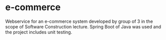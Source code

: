 # e-commerce

Webservice for an e-commerce system developed by group of 3 in the scope of Software Construction lecture. Spring Boot of Java was used and the project includes unit testing.
